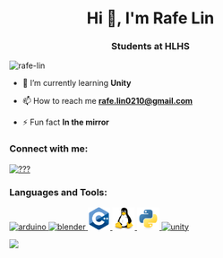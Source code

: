 <h1 align="center">Hi 👋, I'm Rafe Lin</h1>
<h3 align="center">Students at HLHS</h3>

<p align="left"> <img src="https://komarev.com/ghpvc/?username=rafe-lin&label=Profile%20views&color=0e75b6&style=flat" alt="rafe-lin" /> </p>

- 🌱 I’m currently learning **Unity**

- 📫 How to reach me **rafe.lin0210@gmail.com**

- ⚡ Fun fact **In the mirror**

<h3 align="left">Connect with me:</h3>
<p align="left">
<a href="https://instagram.com/???" target="blank"><img align="center" src="https://raw.githubusercontent.com/rahuldkjain/github-profile-readme-generator/master/src/images/icons/Social/instagram.svg" alt="???" height="30" width="40" /></a>
</p>

<h3 align="left">Languages and Tools:</h3> 
<p align="left"> <a href="https://www.arduino.cc/" target="_blank" rel="noreferrer"> <img src="https://cdn.worldvectorlogo.com/logos/arduino-1.svg" alt="arduino" width="40" height="40"/> </a> <a href="https://www.blender.org/" target="_blank" rel="noreferrer"> <img src="https://download.blender.org/branding/community/blender_community_badge_white.svg" alt="blender" width="40" height="40"/> </a> <a href="https://www.w3schools.com/cpp/" target="_blank" rel="noreferrer"> <img src="https://raw.githubusercontent.com/devicons/devicon/master/icons/cplusplus/cplusplus-original.svg" alt="cplusplus" width="40" height="40"/> </a> <a href="https://www.linux.org/" target="_blank" rel="noreferrer"> <img src="https://raw.githubusercontent.com/devicons/devicon/master/icons/linux/linux-original.svg" alt="linux" width="40" height="40"/> </a> <a href="https://www.python.org" target="_blank" rel="noreferrer"> <img src="https://raw.githubusercontent.com/devicons/devicon/master/icons/python/python-original.svg" alt="python" width="40" height="40"/> </a> <a href="https://unity.com/" target="_blank" rel="noreferrer"> <img src="https://www.vectorlogo.zone/logos/unity3d/unity3d-icon.svg" alt="unity" width="40" height="40"/> </a> </p>

 ![](https://media4.giphy.com/media/mTPjPA6SSXgTsnZ1Dh/giphy.gif?cid=6c09b95233jkb600dbk6gc04wwul7aarsvzrf4hilbh1hi9s&ep=v1_internal_gif_by_id&rid=giphy.gif&ct=g) 
